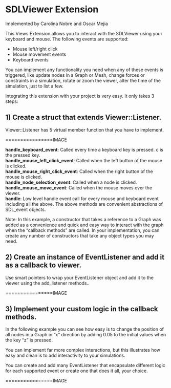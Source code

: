# SDLViewer Extension
Implemented by Carolina Nobre and Oscar Mejia


This Views Extension allows you to interact with the SDLViewer using your keyboard and mouse. The following events are supported:

+ Mouse left/right click  
+ Mouse movement events  
+ Keyboard events  

You can implement any functionality you need when any of these events is triggered, like update nodes in a Graph or Mesh, change forces or constraints in a simulation, rotate or zoom the viewer, alter the time of the simulation, just to list a few.

Integrating this extension with your project is very easy. It only takes 3 steps:


## 1) Create a struct that extends Viewer::Listener.

Viewer::Listener has 5 virtual member function that you have to implement.

================IMAGE

**handle_keyboard_event**: Called every time a keyboard key is pressed. c is the pressed key.  
**handle_mouse_left_click_event**: Called when the left button of the mouse is clicked.  
**handle_mouse_right_click_event**: Called when the right button of the mouse is clicked.  
**handle_node_selection_event**: Called when a node is clicked.  
**handle_mouse_move_event**: Called when the mouse moves over the viewer.  
**handle**: Low level handle event call for every mouse and keyboard event including all the above. The above methods are convenient abstractions of SDL_event objects.  



Note: In this example, a constructor that takes a reference to a Graph was added as a convenience and quick and easy way to interact with the graph when the “callback methods” are called. In your implementation, you can create any number of constructors that take any object types you may need.


## 2) Create an instance of EventListener and add it as a callback to viewer.

Use smart pointers to wrap your EventListener object and add it to the viewer using the add_listener methods..

================IMAGE


## 3) Implement your custom logic in the callback methods.

In the following example you can see how easy is to change the position of all nodes in a Graph in “x” direction by adding 0.05 to the initial values when the key “z” is pressed.

You can implement far more complex interactions, but this illustrates how easy and clean is to add interactivity to your simulations.

You can create and add many EventListener that encapsulate different logic for each supported event or create one that does it all, your choice.


================IMAGE
